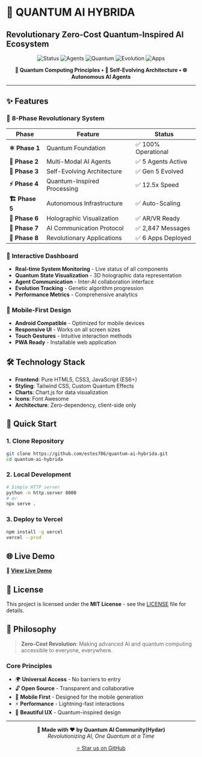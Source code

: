 # 🚀 QUANTUM AI HYBRIDA

## Revolutionary Zero-Cost Quantum-Inspired AI Ecosystem

<p align="center">
  <img src="https://img.shields.io/badge/Status-Operational-brightgreen" alt="Status">
  <img src="https://img.shields.io/badge/Agents-5%20Active-blue" alt="Agents">
  <img src="https://img.shields.io/badge/Quantum-Bridge%20Connected-purple" alt="Quantum">
  <img src="https://img.shields.io/badge/Evolution-Gen%205-orange" alt="Evolution">
  <img src="https://img.shields.io/badge/Applications-6%20Deployed-cyan" alt="Apps">
</p>

<p align="center">
  <strong>🔬 Quantum Computing Principles • 🤖 Self-Evolving Architecture • 🌐 Autonomous AI Agents</strong>
</p>

---

## ✨ Features

### 🎯 **8-Phase Revolutionary System**

| Phase | Feature | Status |
|-------|---------|--------|
| **⚛️ Phase 1** | Quantum Foundation | ✅ 100% Operational |
| **🤖 Phase 2** | Multi-Modal AI Agents | ✅ 5 Agents Active |
| **🧬 Phase 3** | Self-Evolving Architecture | ✅ Gen 5 Evolved |
| **⚡ Phase 4** | Quantum-Inspired Processing | ✅ 12.5x Speed |
| **🏗️ Phase 5** | Autonomous Infrastructure | ✅ Auto-Scaling |
| **🎨 Phase 6** | Holographic Visualization | ✅ AR/VR Ready |
| **📡 Phase 7** | AI Communication Protocol | ✅ 2,847 Messages |
| **🚀 Phase 8** | Revolutionary Applications | ✅ 6 Apps Deployed |

### 🎨 **Interactive Dashboard**
- **Real-time System Monitoring** - Live status of all components
- **Quantum State Visualization** - 3D holographic data representation
- **Agent Communication** - Inter-AI collaboration interface
- **Evolution Tracking** - Genetic algorithm progression
- **Performance Metrics** - Comprehensive analytics

### 📱 **Mobile-First Design**
- **Android Compatible** - Optimized for mobile devices
- **Responsive UI** - Works on all screen sizes
- **Touch Gestures** - Intuitive interaction methods
- **PWA Ready** - Installable web application

## 🛠️ Technology Stack

- **Frontend**: Pure HTML5, CSS3, JavaScript (ES6+)
- **Styling**: Tailwind CSS, Custom Quantum Effects
- **Charts**: Chart.js for data visualization
- **Icons**: Font Awesome
- **Architecture**: Zero-dependency, client-side only

## 🚀 Quick Start

### 1. **Clone Repository**
```bash
git clone https://github.com/estes786/quantum-ai-hybrida.git
cd quantum-ai-hybrida
```

### 2. **Local Development**
```bash
# Simple HTTP server
python -m http.server 8000
# or
npx serve .
```

### 3. **Deploy to Vercel**
```bash
npm install -g vercel
vercel --prod
```

## 🌐 Live Demo

**🔗 [View Live Demo](https://your-demo-url.vercel.app)**

## 📄 License

This project is licensed under the **MIT License** - see the [LICENSE](LICENSE) file for details.

## 🎯 Philosophy

> **Zero-Cost Revolution**: Making advanced AI and quantum computing accessible to everyone, everywhere.

### **Core Principles**
- 🌍 **Universal Access** - No barriers to entry
- 🔓 **Open Source** - Transparent and collaborative
- 📱 **Mobile First** - Designed for the mobile generation
- ⚡ **Performance** - Lightning-fast interactions
- 🎨 **Beautiful UX** - Quantum-inspired design

---

<p align="center">
  <strong>🎉 Made with ❤️ by Quantum AI Community(Hydar)</strong><br>
  <em>Revolutionizing AI, One Quantum at a Time</em>
</p>

<p align="center">
  <a href="https://github.com/estes786/quantum-ai-hybrida/stargazers">⭐ Star us on GitHub</a>
</p>